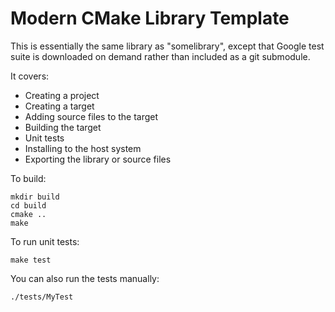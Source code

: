 Modern CMake Library Template
=============================

This is essentially the same library as "somelibrary", except that Google test suite is downloaded on demand rather than included as a git submodule.

It covers:

 * Creating a project
 * Creating a target
 * Adding source files to the target
 * Building the target
 * Unit tests
 * Installing to the host system
 * Exporting the library or source files

To build:

    mkdir build
    cd build
    cmake ..
    make

To run unit tests:

    make test

You can also run the tests manually:

    ./tests/MyTest
